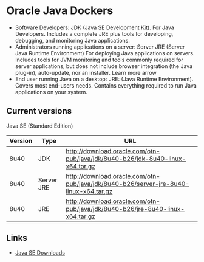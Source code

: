 # Oracle Java Dockers

- Software Developers: JDK (Java SE Development Kit). For Java Developers. Includes a complete JRE plus tools for developing, debugging, and monitoring Java applications.
- Administrators running applications on a server:  Server JRE (Server Java Runtime Environment) For deploying Java applications on servers. Includes tools for JVM monitoring and tools commonly required for server applications, but does not include browser integration (the Java plug-in), auto-update, nor an installer. Learn more arrow
- End user running Java on a desktop: JRE: (Java Runtime Environment). Covers most end-users needs. Contains everything required to run Java applications on your system.

## Current versions

Java SE (Standard Edition)

Version | Type        | URL 
------- | ----------- | ------------------------------------------------------------------------------------------
8u40    | JDK         | http://download.oracle.com/otn-pub/java/jdk/8u40-b26/jdk-8u40-linux-x64.tar.gz
8u40    | Server JRE  | http://download.oracle.com/otn-pub/java/jdk/8u40-b26/server-jre-8u40-linux-x64.tar.gz
8u40    | JRE         | http://download.oracle.com/otn-pub/java/jdk/8u40-b26/jre-8u40-linux-x64.tar.gz


## Links

- [Java SE Downloads](http://www.oracle.com/technetwork/java/javase/downloads/index.html)

